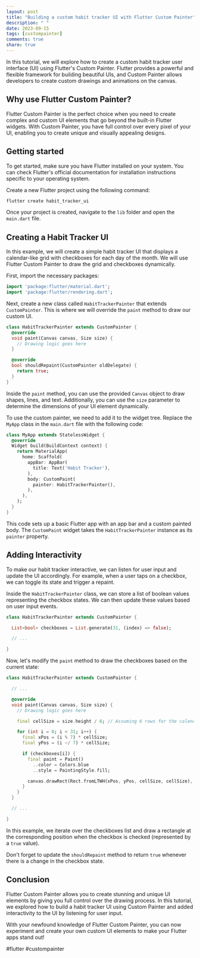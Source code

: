 ```yaml
---
layout: post
title: "Building a custom habit tracker UI with Flutter Custom Painter"
description: " "
date: 2023-09-15
tags: [custompainter]
comments: true
share: true
---
```


In this tutorial, we will explore how to create a custom habit tracker user interface (UI) using Flutter's Custom Painter. Flutter provides a powerful and flexible framework for building beautiful UIs, and Custom Painter allows developers to create custom drawings and animations on the canvas.

## Why use Flutter Custom Painter?

Flutter Custom Painter is the perfect choice when you need to create complex and custom UI elements that go beyond the built-in Flutter widgets. With Custom Painter, you have full control over every pixel of your UI, enabling you to create unique and visually appealing designs.

## Getting started

To get started, make sure you have Flutter installed on your system. You can check Flutter's official documentation for installation instructions specific to your operating system.

Create a new Flutter project using the following command:

```dart
flutter create habit_tracker_ui
```

Once your project is created, navigate to the `lib` folder and open the `main.dart` file.

## Creating a Habit Tracker UI

In this example, we will create a simple habit tracker UI that displays a calendar-like grid with checkboxes for each day of the month. We will use Flutter Custom Painter to draw the grid and checkboxes dynamically.

First, import the necessary packages:

```dart
import 'package:flutter/material.dart';
import 'package:flutter/rendering.dart';
```

Next, create a new class called `HabitTrackerPainter` that extends `CustomPainter`. This is where we will override the `paint` method to draw our custom UI.

```dart
class HabitTrackerPainter extends CustomPainter {
  @override
  void paint(Canvas canvas, Size size) {
    // Drawing logic goes here
  }

  @override
  bool shouldRepaint(CustomPainter oldDelegate) {
    return true;
  }
}
```

Inside the `paint` method, you can use the provided `Canvas` object to draw shapes, lines, and text. Additionally, you can use the `size` parameter to determine the dimensions of your UI element dynamically.

To use the custom painter, we need to add it to the widget tree. Replace the `MyApp` class in the `main.dart` file with the following code:

```dart
class MyApp extends StatelessWidget {
  @override
  Widget build(BuildContext context) {
    return MaterialApp(
      home: Scaffold(
        appBar: AppBar(
          title: Text('Habit Tracker'),
        ),
        body: CustomPaint(
          painter: HabitTrackerPainter(),
        ),
      ),
    );
  }
}
```

This code sets up a basic Flutter app with an app bar and a custom painted body. The `CustomPaint` widget takes the `HabitTrackerPainter` instance as its `painter` property.

## Adding Interactivity

To make our habit tracker interactive, we can listen for user input and update the UI accordingly. For example, when a user taps on a checkbox, we can toggle its state and trigger a repaint.

Inside the `HabitTrackerPainter` class, we can store a list of boolean values representing the checkbox states. We can then update these values based on user input events.

```dart
class HabitTrackerPainter extends CustomPainter {

  List<bool> checkboxes = List.generate(31, (index) => false);

  // ...

}
```

Now, let's modify the `paint` method to draw the checkboxes based on the current state:

```dart
class HabitTrackerPainter extends CustomPainter {

  // ...

  @override
  void paint(Canvas canvas, Size size) {
    // Drawing logic goes here

    final cellSize = size.height / 6; // Assuming 6 rows for the calendar grid

    for (int i = 0; i < 31; i++) {
      final xPos = (i % 7) * cellSize;
      final yPos = (i ~/ 7) * cellSize;

      if (checkboxes[i]) {
        final paint = Paint()
          ..color = Colors.blue
          ..style = PaintingStyle.fill;

        canvas.drawRect(Rect.fromLTWH(xPos, yPos, cellSize, cellSize), paint);
      }
    }
  }

  // ...

}
```

In this example, we iterate over the checkboxes list and draw a rectangle at the corresponding position when the checkbox is checked (represented by a `true` value).

Don't forget to update the `shouldRepaint` method to return `true` whenever there is a change in the checkbox state.

## Conclusion

Flutter Custom Painter allows you to create stunning and unique UI elements by giving you full control over the drawing process. In this tutorial, we explored how to build a habit tracker UI using Custom Painter and added interactivity to the UI by listening for user input.

With your newfound knowledge of Flutter Custom Painter, you can now experiment and create your own custom UI elements to make your Flutter apps stand out!

#flutter #custompainter